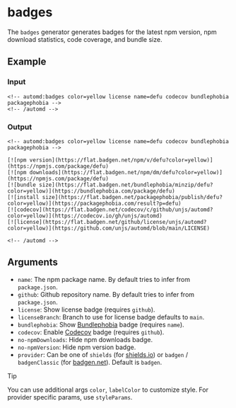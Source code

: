 # badges

The `badges` generator generates badges for the latest npm version, npm download statistics, code coverage, and bundle size.

<!-- automd:example generator=badges color=yellow license name=defu codecov bundlephobia packagephobia -->

## Example

### Input

    <!-- automd:badges color=yellow license name=defu codecov bundlephobia packagephobia -->
    <!-- /automd -->

### Output

    <!-- automd:badges color=yellow license name=defu codecov bundlephobia packagephobia -->
    
    [![npm version](https://flat.badgen.net/npm/v/defu?color=yellow)](https://npmjs.com/package/defu)
    [![npm downloads](https://flat.badgen.net/npm/dm/defu?color=yellow)](https://npmjs.com/package/defu)
    [![bundle size](https://flat.badgen.net/bundlephobia/minzip/defu?color=yellow)](https://bundlephobia.com/package/defu)
    [![install size](https://flat.badgen.net/packagephobia/publish/defu?color=yellow)](https://packagephobia.com/result?p=defu)
    [![codecov](https://flat.badgen.net/codecov/c/github/unjs/automd?color=yellow)](https://codecov.io/gh/unjs/automd)
    [![license](https://flat.badgen.net/github/license/unjs/automd?color=yellow)](https://github.com/unjs/automd/blob/main/LICENSE)
    
    <!-- /automd -->

<!-- /automd -->

## Arguments

- `name`: The npm package name. By default tries to infer from `package.json`.
- `github`: Github repository name. By default tries to infer from `package.json`.
- `license`: Show license badge (requires `github`).
- `licenseBranch`: Branch to use for license badge defaults to `main`.
- `bundlephobia`: Show [Bundlephobia](https://bundlephobia.com/) badge (requires `name`).
- `codecov`: Enable [Codecov](https://codecov.io) badge (requires `github`).
- `no-npmDownloads`: Hide npm downloads badge.
- `no-npmVersion`: Hide npm version badge.
- `provider`: Can be one of `shields` (for [shields.io](https://shields.io/)) or `badgen` / `badgenClassic` (for [badgen.net](https://badgen.net/)). Default is `badgen`.

> [!TIP]
> You can use additional args `color`, `labelColor` to customize style. For provider specific params, use `styleParams`.
